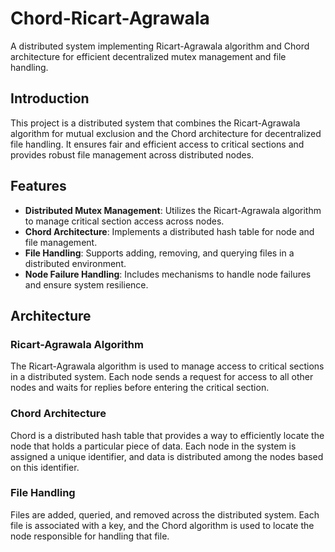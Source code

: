 # Chord-Ricart-Agrawala
A distributed system implementing Ricart-Agrawala algorithm and Chord architecture for efficient decentralized mutex management and file handling.

## Introduction

This project is a distributed system that combines the Ricart-Agrawala algorithm for mutual exclusion and the Chord architecture for decentralized file handling. It ensures fair and efficient access to critical sections and provides robust file management across distributed nodes.

## Features

- **Distributed Mutex Management**: Utilizes the Ricart-Agrawala algorithm to manage critical section access across nodes.
- **Chord Architecture**: Implements a distributed hash table for node and file management.
- **File Handling**: Supports adding, removing, and querying files in a distributed environment.
- **Node Failure Handling**: Includes mechanisms to handle node failures and ensure system resilience.

## Architecture

### Ricart-Agrawala Algorithm

The Ricart-Agrawala algorithm is used to manage access to critical sections in a distributed system. Each node sends a request for access to all other nodes and waits for replies before entering the critical section.

### Chord Architecture

Chord is a distributed hash table that provides a way to efficiently locate the node that holds a particular piece of data. Each node in the system is assigned a unique identifier, and data is distributed among the nodes based on this identifier.

### File Handling

Files are added, queried, and removed across the distributed system. Each file is associated with a key, and the Chord algorithm is used to locate the node responsible for handling that file.
